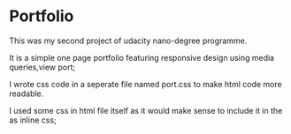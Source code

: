 # Portfolio

This was my second project of udacity nano-degree programme.

It is a simple one page portfolio featuring responsive design using media queries,view port;

I wrote css code in a seperate file named port.css  to make html code more readable.

I used some css in html  file itself as it would make sense to include it in the  as inline css;


